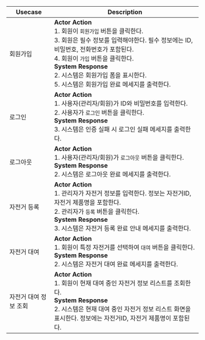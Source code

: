 | Usecase | Description |
| --- | --- |
| 회원가입 | **Actor Action**<br>1. 회원이 `회원가입` 버튼을 클릭한다.<br>3. 회원은 필수 정보를 입력해야한다. 필수 정보에는 ID, 비밀번호, 전화번호가 포함된다.<br>4. 회원이 `가입` 버튼을 클릭한다.<br>**System Response**<br>2. 시스템은 회원가입 폼을 표시한다.<br>5. 시스템은 회원가입 완료 메세지를 출력한다. |
| 로그인 | **Actor Action**<br>1. 사용자(관리자/회원)가 ID와 비밀번호를 입력한다.<br>2. 사용자가 `로그인` 버튼을 클릭한다.<br>**System Response**<br>3. 시스템은 인증 실패 시 로그인 실패 메세지를 출력한다. |
| 로그아웃 | **Actor Action**<br>1. 사용자(관리자/회원)가 `로그아웃` 버튼을 클릭한다.<br>**System Response**<br>2. 시스템은 로그아웃 완료 메세지를 출력한다. |
| 자전거 등록 | **Actor Action**<br>1. 관리자가 자전거 정보를 입력한다. 정보는 자전거ID, 자전거 제품명을 포함한다.<br>2. 관리자가 `등록` 버튼을 클릭한다.<br>**System Response**<br>3. 시스템은 자전거 등록 완료 안내 메세지를 출력한다. |
| 자전거 대여 | **Actor Action**<br>1. 회원이 특정 자전거를 선택하여 `대여` 버튼을 클릭한다.<br>**System Response**<br>2. 시스템은 자전거 대여 완료 메세지를 출력한다. |
| 자전거 대여 정보 조회 | **Actor Action**<br>1. 회원이 현재 대여 중인 자전거 정보 리스트를 조회한다.<br>**System Response**<br>2. 시스템은 현재 대여 중인 자전거 정보 리스트 화면을 표시한다. 정보에는 자전거ID, 자전거 제품명이 포함된다. |
